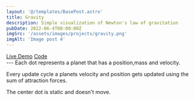 ```yaml
---
layout: '@/templates/BasePost.astro'
title: Gravity
description: Simple visualization of Newton's law of gravitation
pubDate: 2022-06-4T00:00:00Z
imgSrc: '/assets/images/projects/gravity.png'
imgAlt: 'Image post 4'
---
```

<div class="flex flex-row justify-between">
    <a href="https://projects.daniel-pink.de/gravity" target="_blank">Live Demo</a>
    <a href="https://github.com/H4sh3/gravity" target="_blank">Code</a>
</div>
---
Each dot represents a planet that has a position,mass and velocity.

Every update cycle a planets velocity and position gets updated using the sum of attraction forces.

The center dot is static and doesn't move.
